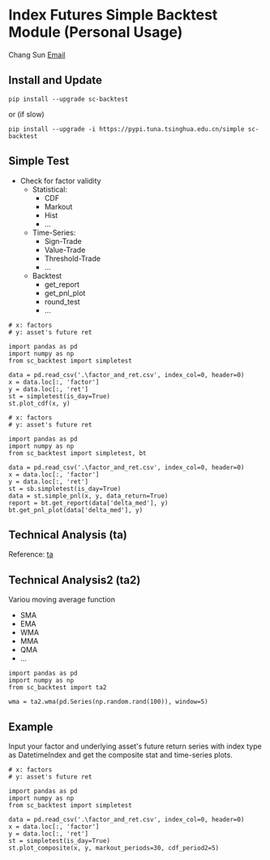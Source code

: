 # Index Futures Simple Backtest Module (Personal Usage)

Chang Sun 
[Email](ynsfsc@126.com)

## Install and Update
```
pip install --upgrade sc-backtest
```
or (if slow)
```
pip install --upgrade -i https://pypi.tuna.tsinghua.edu.cn/simple sc-backtest
```

## Simple Test
* Check for factor validity
   * Statistical:
      * CDF
      * Markout
      * Hist
      * ...
   * Time-Series:
      * Sign-Trade
      * Value-Trade
      * Threshold-Trade
      * ...	
   * Backtest
      * get_report
      * get_pnl_plot
      * round_test
      * ...

```
# x: factors
# y: asset's future ret

import pandas as pd
import numpy as np
from sc_backtest import simpletest

data = pd.read_csv('.\factor_and_ret.csv', index_col=0, header=0)
x = data.loc[:, 'factor']
y = data.loc[:, 'ret']
st = simpletest(is_day=True)
st.plot_cdf(x, y)
```

```
# x: factors
# y: asset's future ret

import pandas as pd
import numpy as np
from sc_backtest import simpletest, bt

data = pd.read_csv('.\factor_and_ret.csv', index_col=0, header=0)
x = data.loc[:, 'factor']
y = data.loc[:, 'ret']
st = sb.simpletest(is_day=True)
data = st.simple_pnl(x, y, data_return=True)
report = bt.get_report(data['delta_med'], y)
bt.get_pnl_plot(data['delta_med'], y)
```
## Technical Analysis (ta)
Reference: [ta](https://technical-analysis-library-in-python.readthedocs.io/en/latest/index.html)

## Technical Analysis2 (ta2)
Variou moving average function
* SMA
* EMA
* WMA
* MMA
* QMA
* ...
```
import pandas as pd
import numpy as np
from sc_backtest import ta2

wma = ta2.wma(pd.Series(np.random.rand(100)), window=5)
```


## Example
Input your factor and underlying asset's future return series with index type as DatetimeIndex and get the composite stat and time-series plots.
```
# x: factors
# y: asset's future ret

import pandas as pd
import numpy as np
from sc_backtest import simpletest

data = pd.read_csv('.\factor_and_ret.csv', index_col=0, header=0)
x = data.loc[:, 'factor']
y = data.loc[:, 'ret']
st = simpletest(is_day=True)
st.plot_composite(x, y, markout_periods=30, cdf_period2=5)
```
